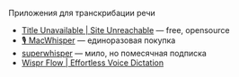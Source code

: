 
Приложения для транскрибации речи
- [Title Unavailable \| Site Unreachable](https://thewh1teagle.github.io/vibe/) — free, opensource
- [🎙️ MacWhisper](https://goodsnooze.gumroad.com/l/macwhisper) — единоразовая покупка
- [superwhisper](https://superwhisper.com/) — мило, но помесячная подписка
- [Wispr Flow \| Effortless Voice Dictation](https://wisprflow.ai/)